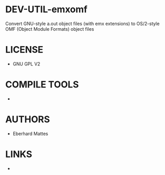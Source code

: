 DEV-UTIL-emxomf
===============

Convert GNU-style a.out object files (with emx extensions) to OS/2-style OMF (Object Module Formats) object files

LICENSE
===============
* GNU GPL V2

COMPILE TOOLS
===============
* 
 
AUTHORS
===============
* Eberhard Mattes

LINKS
===============
* 

